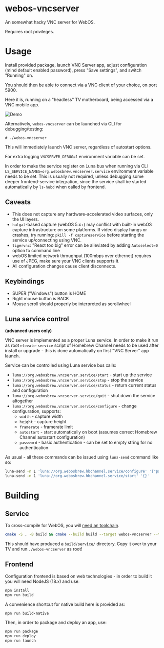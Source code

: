 # webos-vncserver
An somewhat hacky VNC server for WebOS.

Requires root privileges.

# Usage

Install provided package, launch VNC Server app, adjust configuration (mind
default enabled password), press "Save settings", and switch "Running" on.

You should then be able to connect via a VNC client of your choice, on port 5900.

Here it is, running on a "headless" TV motherboard, being accessed via a VNC mobile app.

![Demo](./img/demo.jpg?raw=true)

Alternatively, `webos-vncserver` can be launched via CLI for debugging/testing:
```
# ./webos-vncserver
```

This will immediately launch VNC server, regardless of autostart options.

For extra logging `VNCSERVER_DEBUG=1` environment variable can be set.

In order to make the service register on Luna bus when running via CLI
`LS_SERVICE_NAMES=org.webosbrew.vncserver.service` environment variable needs to
be set. This is usually not required, unless debugging some deeper
frontend-service integration, since the service shall be started automatically
by `ls-hubd` when called by frontend.

## Caveats
- This does not capture any hardware-accelerated video surfaces, only the UI layers.
- `halgal`-based capture (webOS 5.x+) may conflict with built-in webOS capture
  infrastructure on some platforms. If video display hangs or crashes, try
  running: `pkill -f captureservice` before starting the service up/connecting
  using VNC.
- `tigervnc`: "React too big" error can be alleviated by adding `Autoselect=0`
  option to command line
- webOS limited network throughput (100mbps over ethernet) requires use of JPEG,
  make sure your VNC clients supports it.
- All configuration changes cause client disconnects.

## Keybindings

- SUPER ("Windows") button is HOME
- Right mouse button is BACK
- Mouse scroll should properly be interpreted as scrollwheel

## Luna service control
**(advanced users only)**

VNC server is implemented as a proper Luna service. In order to make it run as
root `elevate-service` script of Homebrew Channel needs to be used after install
or upgrade - this is done automatically on first "VNC Server" app launch.

Service can be controlled using Luna service bus calls:

* `luna://org.webosbrew.vncserver.service/start` - start up the service
* `luna://org.webosbrew.vncserver.service/stop` - stop the service
* `luna://org.webosbrew.vncserver.service/status` - return current status and
  configuration
* `luna://org.webosbrew.vncserver.service/quit` - shut down the service
  altogether
* `luna://org.webosbrew.vncserver.service/configure` - change configuration,
  supports:
    * `width` - capture width
    * `height` - capture height
    * `framerate` - framerate limit
    * `autostart` - start automatically on boot (assumes correct Homebrew
      Channel autostart configuration)
    * `password` - basic authentication - can be set to empty string for no
      authentication

As usual - all these commands can be issued using `luna-send` command like so:
```sh
luna-send -n 1 'luna://org.webosbrew.hbchannel.service/configure' '{"password": "test"}'
luna-send -n 1 'luna://org.webosbrew.hbchannel.service/start' '{}'
```

# Building
## Service
To cross-compile for WebOS, you will [need an
toolchain](https://github.com/openlgtv/buildroot-nc4/releases/tag/webos-c592d84).

```sh
cmake -S . -B build && cmake --build build --target webos-vncserver --target capture_gm --target capture_halgal
```

This should have produced a `build/service/` directory. Copy it over to your TV and run `./webos-vncserver` as root!

## Frontend
Configuration frontend is based on web technologies - in order to build it you
will need NodeJS (18.x) and use:
```sh
npm install
npm run build
```

A convenience shortcut for native build here is provided as:

```sh
npm run build-native
```

Then, in order to package and deploy an app, use:

```sh
npm run package
npm run deploy
npm run launch
```
